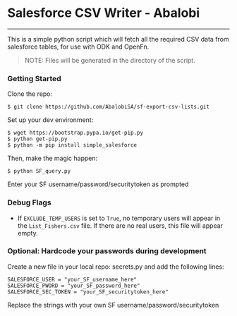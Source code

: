 Salesforce CSV Writer - Abalobi
=====
-----
This is a simple python script which will fetch all the required CSV data
from salesforce tables, for use with ODK and OpenFn.

> NOTE: Files will be generated in the directory of the script.

### Getting Started
Clone the repo:

    $ git clone https://github.com/AbalobiSA/sf-export-csv-lists.git

Set up your dev environment:

    $ wget https://bootstrap.pypa.io/get-pip.py
    $ python get-pip.py
    $ python -m pip install simple_salesforce

Then, make the magic happen:

    $ python SF_query.py

Enter your SF username/password/securitytoken as prompted

### Debug Flags
- If `EXCLUDE_TEMP_USERS` is set to `True`, no temporary users will appear
in the `List_Fishers.csv` file. If there are no real users, this file will
appear empty.

### Optional: Hardcode your passwords during development
Create a new file in your local repo: secrets.py and add the following lines:
```
SALESFORCE_USER = "your_SF_username_here"
SALESFORCE_PWORD = "your_SF_password_here"
SALESFORCE_SEC_TOKEN = "your_SF_securitytoken_here"
```
Replace the strings with your own SF username/password/securitytoken
